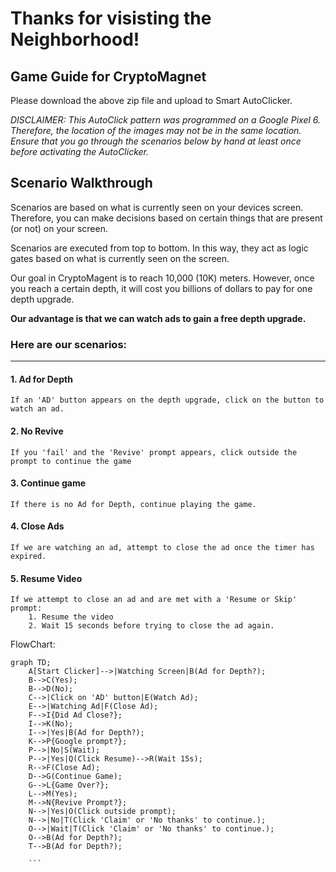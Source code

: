 # Thanks for visisting the Neighborhood!

## Game Guide for CryptoMagnet

Please download the above zip file and upload to Smart AutoClicker.

_DISCLAIMER: This AutoClick pattern was programmed on a Google Pixel 6.
Therefore, the location of the images may not be in the same location. 
Ensure that you go through the scenarios below by hand at least once before activating the AutoClicker._

## Scenario Walkthrough

Scenarios are based on what is currently seen on your devices screen. Therefore, you can make decisions based on certain things that are present (or not) on your screen. 

Scenarios are executed from top to bottom. In this way, they act as logic gates based on what is currently seen on the screen.

Our goal in CryptoMagent is to reach 10,000 (10K) meters.
However, once you reach a certain depth, it will cost you billions of dollars to pay for one depth upgrade.

**Our advantage is that we can watch ads to gain a free depth upgrade.**

### Here are our scenarios:

---

#### 1. Ad for Depth
    If an 'AD' button appears on the depth upgrade, click on the button to watch an ad.

#### 2. No Revive
    If you 'fail' and the 'Revive' prompt appears, click outside the prompt to continue the game

#### 3. Continue game
    If there is no Ad for Depth, continue playing the game.

#### 4. Close Ads
    If we are watching an ad, attempt to close the ad once the timer has expired.

#### 5. Resume Video
    If we attempt to close an ad and are met with a 'Resume or Skip' prompt:
        1. Resume the video 
        2. Wait 15 seconds before trying to close the ad again.

FlowChart:
```mermaid
graph TD;
    A[Start Clicker]-->|Watching Screen|B(Ad for Depth?);
    B-->C(Yes);
    B-->D(No);
    C-->|Click on 'AD' button|E(Watch Ad);
    E-->|Watching Ad|F(Close Ad);
    F-->I{Did Ad Close?};
    I-->K(No);
    I-->|Yes|B(Ad for Depth?);
    K-->P{Google prompt?};
    P-->|No|S(Wait);
    P-->|Yes|Q(Click Resume)-->R(Wait 15s);
    R-->F(Close Ad);
    D-->G(Continue Game);
    G-->L{Game Over?};
    L-->M(Yes);
    M-->N{Revive Prompt?};
    N-->|Yes|O(Click outside prompt);
    N-->|No|T(Click 'Claim' or 'No thanks' to continue.);
    O-->|Wait|T(Click 'Claim' or 'No thanks' to continue.);
    O-->B(Ad for Depth?);
    T-->B(Ad for Depth?);
    
    ```
